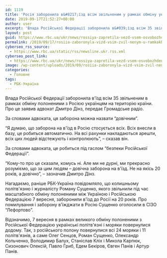 ```yaml
---
id: 1119
title: 'Росія заборонила в&#8217;їзд всім звільненим у рамках обміну українцям, &#8211; адвокат'
date: 2019-09-17T21:52:27+00:00
author: user
excerpt: 'Влада Російської Федерації заборонила в&#039;їзд всім 35 звільненим в рамках обміну полоненими з Росією українцям на територію країни. Про це заявив...'
layout: post
guid: https://www.rbc.ua/ukr/news/rossiya-zapretila-vezd-vsem-osvobozhdennym-1568747919.html
permalink: /2019/09/17/rosiia-zaboronyla-vizd-vsim-zvil-nenym-u-ramkakh-obminu-ukraintsiam-advokat/
cyberseo_rss_source:
  - https://www.rbc.ua/static/rss/newsline.ukr.rss.xml
cyberseo_post_link:
  - https://www.rbc.ua/ukr/news/rossiya-zapretila-vezd-vsem-osvobozhdennym-1568747919.html
image: /wp-content/uploads/2019/09/rosiia-zaboronyla-vizd-vsim-zvil-nenym-u-ramkakh-obminu-ukraintsiam-advokat.jpg
categories:
  - Головне
tags:
  - РБК-Україна
---
```

Влада Російської Федерації заборонила в'їзд всім 35 звільненим в рамках обміну полоненими з Росією українцям на територію країни. Про це заявив адвокат Дмитро Дінз, передає Громадське радіо.

За словами адвоката, ця заборона можна назвати &#8220;довічним&#8221;.

&#8220;Я думаю, що заборона на в'їзд в Росію стосується всіх. Всіх внесли в базу, це робиться автоматично. На всі рахунки накладаються арешти, всіх цих людей відстежують і контролюють&#8221;, &#8211; сказав він.

За словами адвоката, це робиться під гаслом &#8220;безпеки Російської Федерації&#8221;.

&#8220;Кому-то про це сказали, комусь ні. Але ми не дурні, ми прекрасно розуміємо, що за цим людям &#8211; довічна заборона на в'їзд. Не на якісь 20 років, а довічно&#8221;, &#8211; зазначив Дмитро Дінз.

Нагадаємо, раніше РБК-Україна повідомляло, що колишньому політв'язню і журналісту Роману Сущенко, якого звільнили під час масштабного обміну полоненими між Україною і Російською Федерацією 7 вересня, заборонили в'їзд до Росії на 20 років. Про помилування і заборону в'їжджати в Росію Сущенко оголосили в СІЗО &#8220;Лефортово&#8221;.

Відзначимо, 7 вересня в рамках великого обміну полоненими з Російської Федерацією українські політв'язні і моряки повернулися додому. Так, з російського полону повернулися всі 24 моряки і 11 політв'язнів, а саме Олег Сенцов, Роман Сущенко, Олександр Кольченко, Володимир Балух, Станіслав Кліх і Микола Карпюк, Сизонович Олексій, Павло Гриб, Едем Бекіров, Євген Панів і Артур Панів.